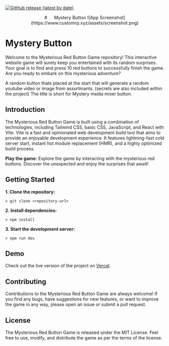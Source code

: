 
<a href="https://github.com/IbrahimIF/Mystery-Button/releases/latest"><img alt="GitHub release (latest by date)" src="https://img.shields.io/github/v/tag/IbrahimIF/Mystery-Button?color=19e2e2&label=latest&logo=github"></a>
<p align=center>
# <img src=https://www.customrp.xyz/assets/logo.png style="height:1em;"/> Mystery Button
![App Screenshot](https://www.customrp.xyz/assets/screenshot.png)

</p>

# Mystery Button
Welcome to the Mysterious Red Button Game repository! This interactive website game will surely keep you entertained with its random surprises. Your goal is to find and press 10 red buttons to successfully finish the game. Are you ready to embark on this mysterious adventure?

A random button thats placed at the start that will generate a random youtube video or image from assortmants. 
(secrets are also included within the project) The title is short for Mystery media mixer button.

## Introduction
The Mysterious Red Button Game is built using a combination of technologies, including Tailwind CSS, basic CSS, JavaScript, and React with Vite. Vite is a fast and opinionated web development build tool that aims to provide an enjoyable development experience. It features lightning-fast cold server start, instant hot module replacement (HMR), and a highly optimized build process.

**Play the game:**
Explore the game by interacting with the mysterious red buttons. Discover the unexpected and enjoy the surprises that await!

## Getting Started
**1. Clone the repository:**
```
> git clone <repository-url>
```
**2. Install dependencies:**
```
> npm install
```
**3. Start the development server:**
```
> npm run dev
```
## Demo
Check out the live version of the project on [Vercel](https://mystery-button.vercel.app/).

## Contributing
Contributions to the Mysterious Red Button Game are always welcome! If you find any bugs, have suggestions for new features, or want to improve the game in any way, please open an issue or submit a pull request.

## License

The Mysterious Red Button Game is released under the MIT License. Feel free to use, modify, and distribute the game as per the terms of the license.


